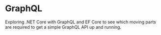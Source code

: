 # GraphQL
Exploring .NET Core with GraphQL and EF Core to see which moving parts are required to get a simple GraphQL API up and running.
